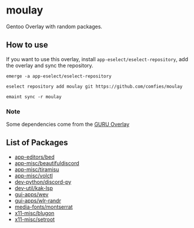 # moulay
Gentoo Overlay with random packages.

## How to use
If you want to use this overlay, install `app-eselect/eselect-repository`, add the overlay and sync the repository.

```
emerge -a app-eselect/eselect-repository

eselect repository add moulay git https://github.com/comfies/moulay

emaint sync -r moulay
```

### Note
Some dependencies come from the [GURU Overlay](https://wiki.gentoo.org/wiki/Project:GURU)

## List of Packages
 - [app-editors/bed](https://github.com/comfies/moulay/tree/master/app-editors/bed)
 - [app-misc/beautifuldiscord](https://github.com/comfies/moulay/tree/master/app-misc/beautifuldiscord)
 - [app-misc/tiramisu](https://github.com/comfies/moulay/tree/master/app-misc/tiramisu)
 - [app-misc/volctl](https://github.com/comfies/moulay/tree/master/app-misc/volctl)
 - [dev-python/discord-py](https://github.com/comfies/moulay/tree/master/dev-python/discord-py)
 - [dev-util/kak-lsp](https://github.com/comfies/moulay/tree/master/dev-util/kak-lsp)
 - [gui-apps/wev](https://github.com/comfies/moulay/tree/master/gui-apps/wev)
 - [gui-apps/wlr-randr](https://github.com/comfies/moulay/tree/master/gui-apps/wlr-randr)
 - [media-fonts/montserrat](https://github.com/comfies/moulay/tree/master/media-fonts/montserrat)
 - [x11-misc/blugon](https://github.com/comfies/moulay/tree/master/x11-misc/blugon)
 - [x11-misc/setroot](https://github.com/comfies/moulay/tree/master/x11-misc/setroot)
